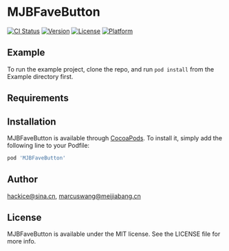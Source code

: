 # MJBFaveButton

[![CI Status](http://img.shields.io/travis/hackice@sina.cn/MJBFaveButton.svg?style=flat)](https://travis-ci.org/hackice@sina.cn/MJBFaveButton)
[![Version](https://img.shields.io/cocoapods/v/MJBFaveButton.svg?style=flat)](http://cocoapods.org/pods/MJBFaveButton)
[![License](https://img.shields.io/cocoapods/l/MJBFaveButton.svg?style=flat)](http://cocoapods.org/pods/MJBFaveButton)
[![Platform](https://img.shields.io/cocoapods/p/MJBFaveButton.svg?style=flat)](http://cocoapods.org/pods/MJBFaveButton)

## Example

To run the example project, clone the repo, and run `pod install` from the Example directory first.

## Requirements

## Installation

MJBFaveButton is available through [CocoaPods](http://cocoapods.org). To install
it, simply add the following line to your Podfile:

```ruby
pod 'MJBFaveButton'
```

## Author

hackice@sina.cn, marcuswang@meijiabang.cn

## License

MJBFaveButton is available under the MIT license. See the LICENSE file for more info.
